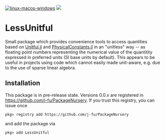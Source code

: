 [![linux-macos-windows](https://github.com/j-fu/LessUnitful.jl/actions/workflows/ci.yml/badge.svg)](https://github.com/j-fu/LessUnitful.jl/actions/workflows/ci.yml)
[![](https://img.shields.io/badge/docs-dev-blue.svg)](https://j-fu.github.io/LessUnitful.jl/dev)


LessUnitful
===========

Small package which provides convenience tools to access quantities based on [Unitful.jl](https://github.com/PainterQubits/Unitful.jl) and [PhysicalConstants.jl](https://github.com/JuliaPhysics/PhysicalConstants.jl) in an "unitless" way -- as floating point numbers representing the numerical value of the quantitity expressed in preferred units (SI base units by default). This appears to be useful in projects using code which cannot easily made unit-aware, e.g. due to the use of sparse linear algebra. 

## Installation

This package is in pre-release state. Versions 0.0.x are registered in https://github.com/j-fu/PackageNursery.
If you trust this registry, you can issue once

```
pkg> registry add https://github.com/j-fu/PackageNursery
```
and add the package via  
```
pkg> add LessUnitful
```


